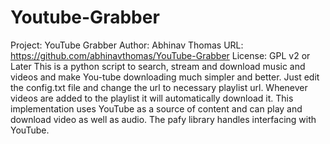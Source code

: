 # Youtube-Grabber
Project: YouTube Grabber
Author: Abhinav Thomas
URL: https://github.com/abhinavthomas/YouTube-Grabber
License: GPL v2 or Later
This is a python script to search, stream and download music and videos and make You-tube downloading much simpler and better.
Just edit the config.txt file and change the url to necessary playlist url. Whenever videos are added to the playlist it will automatically download it.
This implementation uses YouTube as a source of content and can play and download video as well as audio. The pafy library handles interfacing with YouTube.
